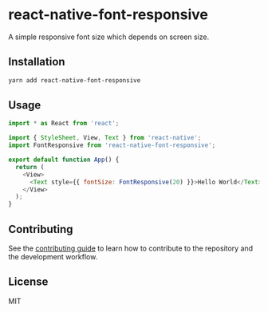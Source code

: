 # react-native-font-responsive

A simple responsive font size which depends on screen size.

## Installation

```sh
yarn add react-native-font-responsive
```

## Usage

```js
import * as React from 'react';

import { StyleSheet, View, Text } from 'react-native';
import FontResponsive from 'react-native-font-responsive';

export default function App() {
  return (
    <View>
      <Text style={{ fontSize: FontResponsive(20) }}>Hello World</Text>
    </View>
  );
}
```

## Contributing

See the [contributing guide](CONTRIBUTING.md) to learn how to contribute to the repository and the development workflow.

## License

MIT
